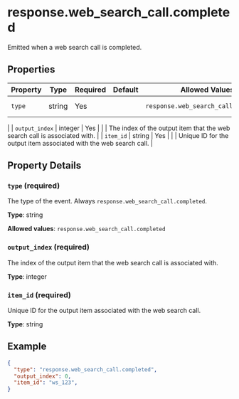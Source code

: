 # response.web_search_call.completed

Emitted when a web search call is completed.

## Properties

| Property | Type | Required | Default | Allowed Values | Description |
| -------- | ---- | -------- | ------- | -------------- | ----------- |
| `type` | string | Yes |  | `response.web_search_call.completed` | The type of the event. Always `response.web_search_call.completed`.
 |
| `output_index` | integer | Yes |  |  | The index of the output item that the web search call is associated with.
 |
| `item_id` | string | Yes |  |  | Unique ID for the output item associated with the web search call.
 |

## Property Details

### `type` (required)

The type of the event. Always `response.web_search_call.completed`.


**Type**: string

**Allowed values**: `response.web_search_call.completed`

### `output_index` (required)

The index of the output item that the web search call is associated with.


**Type**: integer

### `item_id` (required)

Unique ID for the output item associated with the web search call.


**Type**: string

## Example

```json
{
  "type": "response.web_search_call.completed",
  "output_index": 0,
  "item_id": "ws_123",
}

```

